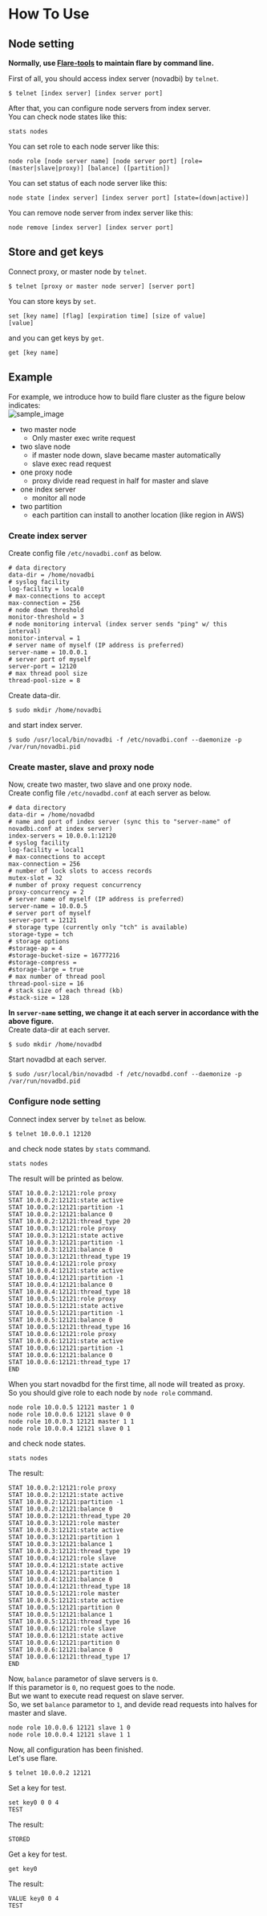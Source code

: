 # How To Use

## Node setting
**Normally, use [Flare-tools](https://github.com/gree/flare-tools) to maintain flare by command line.**  


First of all, you should access index server (novadbi) by `telnet`.
```
$ telnet [index server] [index server port]
```
After that, you can configure node servers from index server.  
You can check node states like this:
```
stats nodes
```
You can set role to each node server like this:
```
node role [node server name] [node server port] [role=(master|slave|proxy)] [balance] ([partition])
```
You can set status of each node server like this:
```
node state [index server] [index server port] [state=(down|active)]
```
You can remove node server from index server like this:
```
node remove [index server] [index server port]
```

## Store and get keys
Connect proxy, or master node by `telnet`.
```
$ telnet [proxy or master node server] [server port]
```
You can store keys by `set`.
```
set [key name] [flag] [expiration time] [size of value]
[value]
```
and you can get keys by `get`.
```
get [key name]
```

## Example
For example, we introduce how to build flare cluster as the figure below indicates:  
![sample_image](flare_sample.png)
- two master node
  - Only master exec write request
- two slave node
  - if master node down, slave became master automatically
  - slave exec read request
- one proxy node
  - proxy divide read request in half for master and slave
- one index server
  - monitor all node
- two partition
  - each partition can install to another location (like region in AWS)

### Create index server
Create config file `/etc/novadbi.conf` as below.
```
# data directory
data-dir = /home/novadbi
# syslog facility
log-facility = local0
# max-connections to accept
max-connection = 256
# node down threshold
monitor-threshold = 3
# node monitoring interval (index server sends "ping" w/ this interval)
monitor-interval = 1
# server name of myself (IP address is preferred)
server-name = 10.0.0.1
# server port of myself
server-port = 12120
# max thread pool size
thread-pool-size = 8
```
Create data-dir.
```
$ sudo mkdir /home/novadbi
```
and start index server.
```
$ sudo /usr/local/bin/novadbi -f /etc/novadbi.conf --daemonize -p /var/run/novadbi.pid
```

### Create master, slave and proxy node
Now, create two master, two slave and one proxy node.  
Create config file `/etc/novadbd.conf` at each server as below.
```
# data directory
data-dir = /home/novadbd
# name and port of index server (sync this to "server-name" of novadbi.conf at index server)
index-servers = 10.0.0.1:12120
# syslog facility
log-facility = local1
# max-connections to accept
max-connection = 256
# number of lock slots to access records
mutex-slot = 32
# number of proxy request concurrency
proxy-concurrency = 2
# server name of myself (IP address is preferred)
server-name = 10.0.0.5
# server port of myself
server-port = 12121
# storage type (currently only "tch" is available)
storage-type = tch
# storage options
#storage-ap = 4
#storage-bucket-size = 16777216
#storage-compress =
#storage-large = true
# max number of thread pool
thread-pool-size = 16
# stack size of each thread (kb)
#stack-size = 128
```
**In `server-name` setting, we change it at each server in accordance with the above figure.**  
Create data-dir at each server.
```
$ sudo mkdir /home/novadbd
```
Start novadbd at each server.
```
$ sudo /usr/local/bin/novadbd -f /etc/novadbd.conf --daemonize -p /var/run/novadbd.pid
```

### Configure node setting
Connect index server by `telnet` as below.
```
$ telnet 10.0.0.1 12120
```
and check node states by `stats` command.
```
stats nodes
```
The result will be printed as below.
```
STAT 10.0.0.2:12121:role proxy
STAT 10.0.0.2:12121:state active
STAT 10.0.0.2:12121:partition -1
STAT 10.0.0.2:12121:balance 0
STAT 10.0.0.2:12121:thread_type 20
STAT 10.0.0.3:12121:role proxy
STAT 10.0.0.3:12121:state active
STAT 10.0.0.3:12121:partition -1
STAT 10.0.0.3:12121:balance 0
STAT 10.0.0.3:12121:thread_type 19
STAT 10.0.0.4:12121:role proxy
STAT 10.0.0.4:12121:state active
STAT 10.0.0.4:12121:partition -1
STAT 10.0.0.4:12121:balance 0
STAT 10.0.0.4:12121:thread_type 18
STAT 10.0.0.5:12121:role proxy
STAT 10.0.0.5:12121:state active
STAT 10.0.0.5:12121:partition -1
STAT 10.0.0.5:12121:balance 0
STAT 10.0.0.5:12121:thread_type 16
STAT 10.0.0.6:12121:role proxy
STAT 10.0.0.6:12121:state active
STAT 10.0.0.6:12121:partition -1
STAT 10.0.0.6:12121:balance 0
STAT 10.0.0.6:12121:thread_type 17
END
```
When you start novadbd for the first time, all node will treated as proxy.  
So you should give role to each node by `node role` command.
```
node role 10.0.0.5 12121 master 1 0
node role 10.0.0.6 12121 slave 0 0
node role 10.0.0.3 12121 master 1 1
node role 10.0.0.4 12121 slave 0 1
```
and check node states.
```
stats nodes
```
The result:
```
STAT 10.0.0.2:12121:role proxy
STAT 10.0.0.2:12121:state active
STAT 10.0.0.2:12121:partition -1
STAT 10.0.0.2:12121:balance 0
STAT 10.0.0.2:12121:thread_type 20
STAT 10.0.0.3:12121:role master
STAT 10.0.0.3:12121:state active
STAT 10.0.0.3:12121:partition 1
STAT 10.0.0.3:12121:balance 1
STAT 10.0.0.3:12121:thread_type 19
STAT 10.0.0.4:12121:role slave
STAT 10.0.0.4:12121:state active
STAT 10.0.0.4:12121:partition 1
STAT 10.0.0.4:12121:balance 0
STAT 10.0.0.4:12121:thread_type 18
STAT 10.0.0.5:12121:role master
STAT 10.0.0.5:12121:state active
STAT 10.0.0.5:12121:partition 0
STAT 10.0.0.5:12121:balance 1
STAT 10.0.0.5:12121:thread_type 16
STAT 10.0.0.6:12121:role slave
STAT 10.0.0.6:12121:state active
STAT 10.0.0.6:12121:partition 0
STAT 10.0.0.6:12121:balance 0
STAT 10.0.0.6:12121:thread_type 17
END
```
Now, `balance` parametor of slave servers is `0`.  
If this parametor is `0`, no request goes to the node.  
But we want to execute read request on slave server.  
So, we set `balance` parametor to `1`, and devide read requests into halves for master and slave.
```
node role 10.0.0.6 12121 slave 1 0
node role 10.0.0.4 12121 slave 1 1
```
Now, all configuration has been finished.  
Let's use flare.
```
$ telnet 10.0.0.2 12121
```
Set a key for test.
```
set key0 0 0 4
TEST
```
The result:
```
STORED
```
Get a key for test.
```
get key0
```
The result:
```
VALUE key0 0 4
TEST
```
